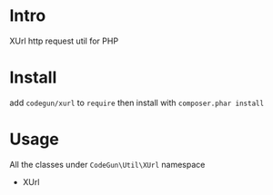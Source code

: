Intro
=========

XUrl http request util for PHP


Install
==============

add `codegun/xurl` to `require` then install with `composer.phar install`


Usage
==============

All the classes under `CodeGun\Util\XUrl` namespace

- XUrl